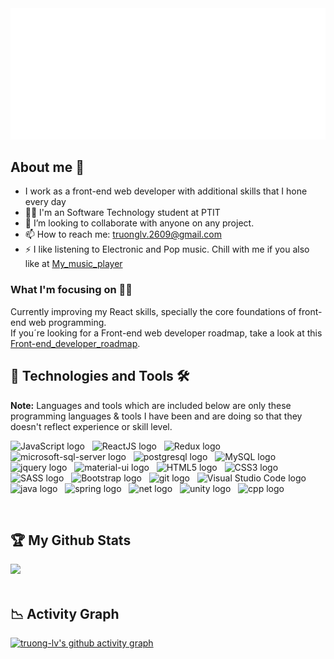 <!-- truong-lv -->
<a href="#" target="_blank">
  <img src="svg/truong-lv.svg" width="1200" alt="truong-lv_profile" />
</a>

## About me 👋

- I work as a front-end web developer with additional skills that I hone every day
- 👨‍🎓 I'm an Software Technology student at PTIT
- 👯 I’m looking to collaborate with anyone on any project.
- 📫 How to reach me: truonglv.2609@gmail.com[](mailto:truonglv.2609@gmail.com)
- ⚡ I like listening to Electronic and Pop music. Chill with me if you also like at [My_music_player](https://truong-lv.github.io/player-music/)
### What I'm focusing on 👨‍💻

Currently improving my React skills, specially the core foundations of front-end web programming.<br />
If you´re looking for a Front-end web developer roadmap, take a look at this [Front-end_developer_roadmap](https://roadmap.sh/frontend).


## 🧰 Technologies and Tools 🛠
<!-- https://simpleicons.org/ -->
<b>Note:</b> Languages and tools which are included below are only these programming languages & tools I have been and are doing so that they doesn't reflect experience or skill level.

<span><img src="https://img.shields.io/badge/JavaScript-282C34?logo=javascript&logoColor=F7DF1E" alt="JavaScript logo" title="JavaScript" height="25" /></span>
&nbsp;
<span><img src="https://img.shields.io/badge/ReactJS-282C34?logo=react&logoColor=61DAFB" alt="ReactJS logo" title="ReactJS" height="25" /></span>
&nbsp;
<span><img src="https://img.shields.io/badge/Redux-282C34?logo=redux&logoColor=764ABC" alt="Redux logo" title="Redux" height="25" /></span>
&nbsp;
<span><img src="https://img.shields.io/badge/Microsoft_SQL_Server-282C34?logo=microsoft-sql-server&logoColor=white" alt="microsoft-sql-server logo" title="microsoft-sql-server" height="25" /></span>
&nbsp;
<span><img src="https://img.shields.io/badge/PostgreSQL-282C34?logo=postgresql&logoColor=blue" alt="postgresql logo" title="postgresql" height="25" /></span>
&nbsp; 
<span><img src="https://img.shields.io/badge/MySQL-282C34?logo=mySql&logoColor=blue" alt="MySQL logo" title="MySQL" height="25" /></span>
&nbsp;
<span><img src="https://img.shields.io/badge/jQuery-282C34?logo=jquery&logoColor=white" alt="jquery logo" title="jquery" height="25" /></span>
&nbsp;
<span><img src="https://img.shields.io/badge/Material--UI-282C34?logo=material-ui&logoColor=white" alt="material-ui logo" title="material-ui" height="25" /></span>
&nbsp;
<span><img src="https://img.shields.io/badge/HTML5-282C34?logo=html5&logoColor=E34F26" alt="HTML5 logo" title="HTML5" height="25" /></span>
&nbsp;
<span><img src="https://img.shields.io/badge/CSS3-282C34?logo=css3&logoColor=1572B6" alt="CSS3 logo" title="CSS3" height="25" /></span>
&nbsp;
<span><img src="https://img.shields.io/badge/Sass-282C34?logo=sass&logoColor=CC6699" alt="SASS logo" title="SASS" height="25" /></span>
&nbsp;
<span><img src="https://img.shields.io/badge/Bootstrap-282C34?logo=bootstrap&logoColor=7952B3" alt="Bootstrap logo" title="Bootstrap" height="25" /></span>
&nbsp;
<span><img src="https://img.shields.io/badge/git-282C34?logo=git&logoColor=F05032" alt="git logo" title="git" height="25" /></span>
&nbsp;
<span><img src="https://img.shields.io/badge/VS%20Code-282C34?logo=visual-studio-code&logoColor=007ACC" alt="Visual Studio Code logo" title="Visual Studio Code" height="25" /></span>
<span><img src="https://img.shields.io/badge/Java-282C34?&logo=java&logoColor=white" alt="java logo" title="java" height="25" /></span>
&nbsp;
<span><img src="https://img.shields.io/badge/Spring-282C34?logo=spring&logoColor=green" alt="spring logo" title="spring" height="25" /></span>
&nbsp;
<span><img src="https://img.shields.io/badge/C%23-282C34?logo=c-sharp&logoColor=white" alt="net logo" title="net" height="25" /></span>
&nbsp;
<span><img src="https://img.shields.io/badge/Unity-282C34?logo=unity&logoColor=white" alt="unity logo" title="unity" height="25" /></span>
&nbsp;
<span><img src="https://img.shields.io/badge/C%2B%2B-282C34?logo=c%2B%2B&logoColor=white" alt="cpp logo" title="cpp" height="25" /></span>
&nbsp;


<br>

## :trophy: My Github Stats
<div>
<a href="https://github-readme-stats.vercel.app/api?username=truong-lv&theme=tokyonight">
  <img src="https://github-readme-stats.vercel.app/api?username=truong-lv&count_private=true&show_icons=true&theme=tokyonight" />
</a>
<!-- <a href="https://github-readme-stats.vercel.app/api/top-langs/?username=truong-lv&hide=php&theme=tokyonight">
  <img align="left" src="https://github-readme-stats.vercel.app/api/top-langs/?username=truong-lv&hide=php&theme=tokyonight" />
</a> -->
</div>
<br/>

## 📉 Activity Graph

  [![truong-lv's github activity graph](https://activity-graph.herokuapp.com/graph?username=truong-lv&theme=react-dark	)](https://activity-graph.herokuapp.com/graph?username=truong-lv&theme=react-dark)


<!-- Get Visitors and Followers count
![](https://visitor-badge.laobi.icu/badge?page_id=truong-lv)
[![Github](https://img.shields.io/github/followers/truong-lv?label=Follow&style=social)](https://github.com/truong-lv) -->

